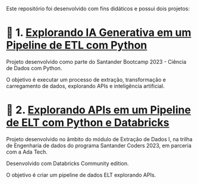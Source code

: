 Este repositório foi desenvolvido com fins didáticos e possui dois projetos:

# 🧠 1. [Explorando IA Generativa em um Pipeline de ETL com Python](DIO\dio-python-etl.ipynb)

Projeto desenvolvido como parte do Santander Bootcamp 2023 - Ciência de Dados com Python.

O objetivo é executar um processo de extração, transformação e carregamento de dados, explorando APIs e inteligência artificial.

# 🧠 2. [Explorando APIs em um Pipeline de ELT com Python e Databricks](ADA)

Projeto desenvolvido no âmbito do módulo de Extração de Dados I, na trilha de Engenharia de dados do programa Santander Coders 2023, em parceria com a Ada Tech.

Desenvolvido com Databricks Community edition.

O objetivo é criar um pipeline de dados ELT explorando APIs.